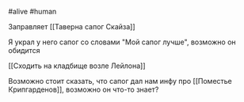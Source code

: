 #alive #human

Заправляет [[Таверна сапог Скайза]]

Я украл у него сапог со словами "Мой сапог лучше", возможно он обидится

[[Сходить на кладбище возле Лейлона]]

Возможно стоит сказать, что сапог дал нам инфу про [[Поместье Крипгарденов]], возможно он что-то знает?
